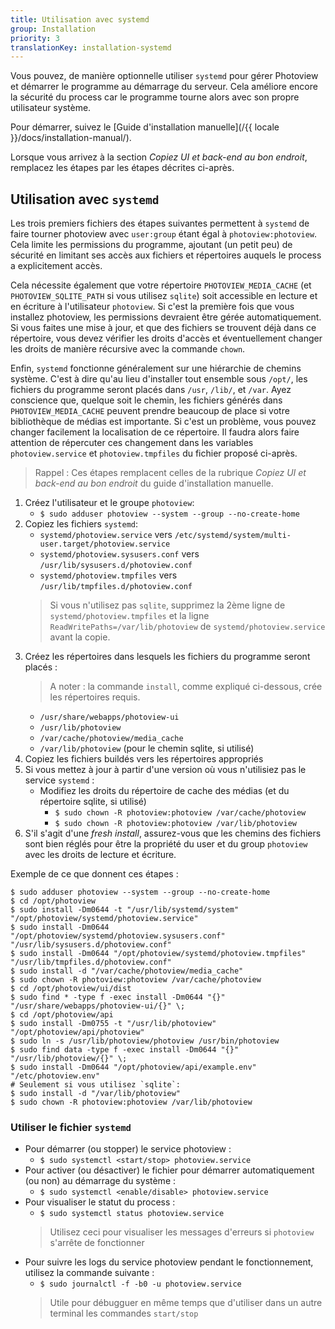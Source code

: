 ```yaml
---
title: Utilisation avec systemd
group: Installation
priority: 3
translationKey: installation-systemd
---
```


Vous pouvez, de manière optionnelle utiliser `systemd` pour gérer Photoview et démarrer le programme au démarrage du serveur.
Cela améliore encore la sécurité du process car le programme tourne alors avec son propre utilisateur système.


Pour démarrer, suivez le [Guide d'installation manuelle](/{{ locale }}/docs/installation-manual/).

Lorsque vous arrivez à la section _Copiez UI et back-end au bon endroit_, remplacez les étapes par les étapes décrites ci-après.

## Utilisation avec `systemd`

Les trois premiers fichiers des étapes suivantes permettent à `systemd` de faire tourner photoview avec `user:group` étant égal à `photoview:photoview`.
Cela limite les permissions du programme, ajoutant (un petit peu) de sécurité en limitant ses accès aux fichiers et répertoires auquels le process a explicitement accès.

Cela nécessite également que votre répertoire `PHOTOVIEW_MEDIA_CACHE` (et `PHOTOVIEW_SQLITE_PATH` si vous utilisez `sqlite`) soit accessible en lecture et en écriture à l'utilisateur `photoview`.
Si c'est la première fois que vous installez photoview, les permissions devraient être gérée automatiquement.
Si vous faites une mise à jour, et que des fichiers se trouvent déjà dans ce répertoire, vous devez vérifier les droits d'accès et éventuellement changer les droits de manière récursive avec la commande `chown`.

Enfin, `systemd` fonctionne généralement sur une hiérarchie de chemins système.
C'est à dire qu'au lieu d'installer tout ensemble sous `/opt/`, les fichiers du programme seront placés dans `/usr`, `/lib/`, et `/var`.
Ayez conscience que, quelque soit le chemin, les fichiers générés dans `PHOTOVIEW_MEDIA_CACHE`  peuvent prendre beaucoup de place si votre bibliothèque de médias est importante.
Si c'est un problème, vous pouvez changer facilement la localisation de ce répertoire.
Il faudra alors faire attention de répercuter ces changement dans les variables `photoview.service` et `photoview.tmpfiles` du fichier proposé ci-après.

> Rappel : Ces étapes remplacent celles de la rubrique _Copiez UI et back-end au bon endroit_ du guide d'installation manuelle.

1. Créez l'utilisateur et le groupe `photoview`:
   - `$ sudo adduser photoview --system --group --no-create-home`
1. Copiez les fichiers `systemd`:
   - `systemd/photoview.service` vers `/etc/systemd/system/multi-user.target/photoview.service`
   - `systemd/photoview.sysusers.conf` vers `/usr/lib/sysusers.d/photoview.conf`
   - `systemd/photoview.tmpfiles` vers `/usr/lib/tmpfiles.d/photoview.conf`
   > Si vous n'utilisez pas `sqlite`, supprimez la 2ème ligne de `systemd/photoview.tmpfiles` et la ligne `ReadWritePaths=/var/lib/photoview` de `systemd/photoview.service` avant la copie.
1. Créez les répertoires dans lesquels les fichiers du programme seront placés :
   > A noter : la commande `install`, comme expliqué ci-dessous, crée les répertoires requis.
   - `/usr/share/webapps/photoview-ui`
   - `/usr/lib/photoview`
   - `/var/cache/photoview/media_cache`
   - `/var/lib/photoview` (pour le chemin sqlite, si utilisé)
1. Copiez les fichiers buildés vers les répertoires appropriés
1. Si vous mettez à jour à partir d'une version où vous n'utilisiez pas le service `systemd` :
   - Modifiez les droits du répertoire de cache des médias (et du répertoire sqlite, si utilisé)
     - `$ sudo chown -R photoview:photoview /var/cache/photoview`
     - `$ sudo chown -R photoview:photoview /var/lib/photoview`
1. S'il s'agit d'une _fresh install_, assurez-vous que les chemins des fichiers sont bien réglés pour être la propriété du user et du group `photoview` avec les droits de lecture et écriture.

Exemple de ce que donnent ces étapes :
```shell
$ sudo adduser photoview --system --group --no-create-home
$ cd /opt/photoview
$ sudo install -Dm0644 -t "/usr/lib/systemd/system" "/opt/photoview/systemd/photoview.service"
$ sudo install -Dm0644 "/opt/photoview/systemd/photoview.sysusers.conf" "/usr/lib/sysusers.d/photoview.conf"
$ sudo install -Dm0644 "/opt/photoview/systemd/photoview.tmpfiles" "/usr/lib/tmpfiles.d/photoview.conf"
$ sudo install -d "/var/cache/photoview/media_cache"
$ sudo chown -R photoview:photoview /var/cache/photoview
$ cd /opt/photoview/ui/dist
$ sudo find * -type f -exec install -Dm0644 "{}" "/usr/share/webapps/photoview-ui/{}" \;
$ cd /opt/photoview/api
$ sudo install -Dm0755 -t "/usr/lib/photoview" "/opt/photoview/api/photoview"
$ sudo ln -s /usr/lib/photoview/photoview /usr/bin/photoview
$ sudo find data -type f -exec install -Dm0644 "{}" "/usr/lib/photoview/{}" \;
$ sudo install -Dm0644 "/opt/photoview/api/example.env" "/etc/photoview.env"
# Seulement si vous utilisez `sqlite`:
$ sudo install -d "/var/lib/photoview"
$ sudo chown -R photoview:photoview /var/lib/photoview
```
### Utiliser le fichier `systemd`

- Pour démarrer (ou stopper) le service photoview :
  - `$ sudo systemctl <start/stop> photoview.service`
- Pour activer (ou désactiver) le fichier pour démarrer automatiquement (ou non) au démarrage du système :
  - `$ sudo systemctl <enable/disable> photoview.service`
- Pour visualiser le statut du process :
  - `$ sudo systemctl status photoview.service`
  > Utilisez ceci pour visualiser les messages d'erreurs si `photoview` s'arrête de fonctionner
- Pour suivre les logs du service photoview pendant le fonctionnement, utilisez la commande suivante :
  - `$ sudo journalctl -f -b0 -u photoview.service`
  > Utile pour débugguer en même temps que d'utiliser dans un autre terminal les commandes `start/stop`